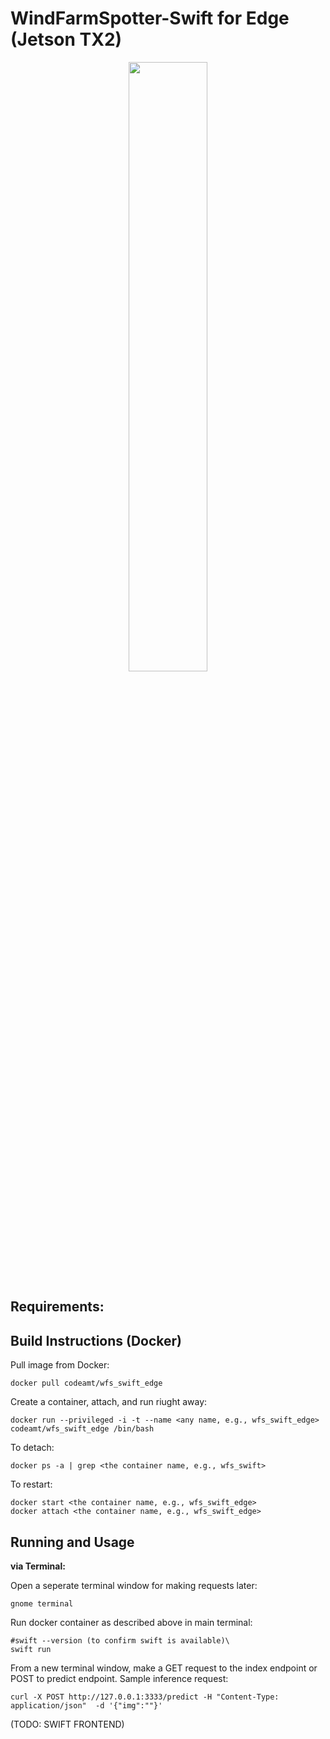 # WindFarmSpotter-Swift for Edge (Jetson TX2)


<p align="center">
  <img src="https://ucarecdn.com/bba2f0e8-832e-475a-9796-67b9e33644e7/1_bHijJYSTPw8YcKSDoBHq3g.png" width=50%>
</p>


## Requirements:




## Build Instructions (Docker)


Pull image from Docker:
```
docker pull codeamt/wfs_swift_edge
```

Create a container, attach, and run riught away:
```
docker run --privileged -i -t --name <any name, e.g., wfs_swift_edge> codeamt/wfs_swift_edge /bin/bash
```

To detach:
```
docker ps -a | grep <the container name, e.g., wfs_swift>
```

To restart:
```
docker start <the container name, e.g., wfs_swift_edge>
docker attach <the container name, e.g., wfs_swift_edge>
```



## Running and Usage 

**via Terminal:**

Open a seperate terminal window for making requests later:
```
gnome terminal 
```

Run docker container as described above in main terminal: 
```
#swift --version (to confirm swift is available)\
swift run 
```


From a new terminal window, make a GET request to the index endpoint or POST to predict endpoint. Sample inference request:
```
curl -X POST http://127.0.0.1:3333/predict -H "Content-Type: application/json"  -d '{"img":""}'
```

(TODO: SWIFT FRONTEND)
